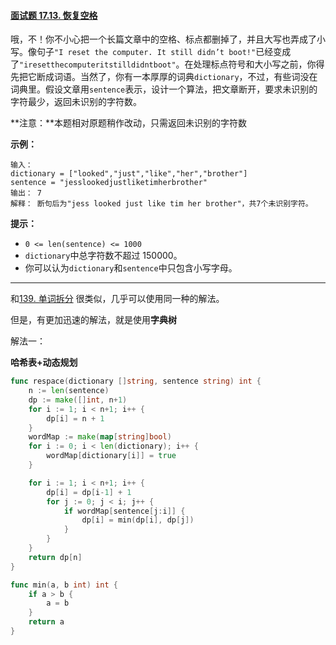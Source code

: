 #### [面试题 17.13. 恢复空格](https://leetcode-cn.com/problems/re-space-lcci/)

哦，不！你不小心把一个长篇文章中的空格、标点都删掉了，并且大写也弄成了小写。像句子`"I reset the computer. It still didn’t boot!"`已经变成了`"iresetthecomputeritstilldidntboot"`。在处理标点符号和大小写之前，你得先把它断成词语。当然了，你有一本厚厚的词典`dictionary`，不过，有些词没在词典里。假设文章用`sentence`表示，设计一个算法，把文章断开，要求未识别的字符最少，返回未识别的字符数。

**注意：**本题相对原题稍作改动，只需返回未识别的字符数

**示例：**

```
输入：
dictionary = ["looked","just","like","her","brother"]
sentence = "jesslookedjustliketimherbrother"
输出： 7
解释： 断句后为"jess looked just like tim her brother"，共7个未识别字符。
```

**提示：**

- `0 <= len(sentence) <= 1000`
- `dictionary`中总字符数不超过 150000。
- 你可以认为`dictionary`和`sentence`中只包含小写字母。

---

和[139. 单词拆分](https://leetcode-cn.com/problems/word-break/) 很类似，几乎可以使用同一种的解法。

但是，有更加迅速的解法，就是使用**字典树**

解法一：

**哈希表+动态规划**

```go
func respace(dictionary []string, sentence string) int {
	n := len(sentence)
	dp := make([]int, n+1)
	for i := 1; i < n+1; i++ {
		dp[i] = n + 1
	}
	wordMap := make(map[string]bool)
	for i := 0; i < len(dictionary); i++ {
		wordMap[dictionary[i]] = true
	}

	for i := 1; i < n+1; i++ {
		dp[i] = dp[i-1] + 1
		for j := 0; j < i; j++ {
			if wordMap[sentence[j:i]] {
				dp[i] = min(dp[i], dp[j])
			}
		}
	}
	return dp[n]
}

func min(a, b int) int {
	if a > b {
		a = b
	}
	return a
}
```

